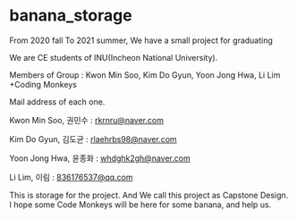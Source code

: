 # banana_storage
From 2020 fall To 2021 summer, We have a small project for graduating

We are CE students of INU(Incheon National University).

Members of Group : Kwon Min Soo, Kim Do Gyun, Yoon Jong Hwa, Li Lim       +Coding Monkeys

Mail address of each one.

Kwon Min Soo, 권민수 : rkrnru@naver.com

Kim Do Gyun, 김도균 : rlaehrbs98@naver.com

Yoon Jong Hwa, 윤종화 : whdghk2gh@naver.com

Li Lim, 이림 : 836176537@qq.com

This is storage for the project. And We call this project as Capstone Design. I hope some Code Monkeys will be here for some banana, and help us.

